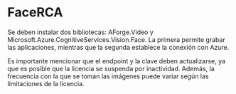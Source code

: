 # FaceRCA
Se deben instalar dos bibliotecas: AForge.Video y Microsoft.Azure.CognitiveServices.Vision.Face. La primera permite grabar las aplicaciones, mientras que la segunda establece la conexión con Azure.

Es importante mencionar que el endpoint y la clave deben actualizarse, ya que es posible que la licencia se suspenda por inactividad. Además, la frecuencia con la que se toman las imágenes puede variar según las limitaciones de la licencia.
